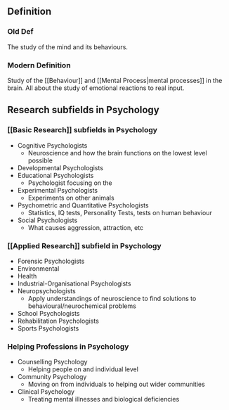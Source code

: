 ## Definition
### Old Def
The study of the mind and its behaviours.
### Modern Definition
Study of the [[Behaviour]] and [[Mental Process|mental processes]] in the brain. All about the study of emotional reactions to real input.

## Research subfields in Psychology

### [[Basic Research]] subfields in Psychology
* Cognitive Psychologists
	* Neuroscience and how the brain functions on the lowest level possible
* Developmental Psychologists
* Educational Psychologists
	* Psychologist focusing on the 
* Experimental Psychologists
	* Experiments on other animals
* Psychometric and Quantitative Psychologists
	* Statistics, IQ tests, Personality Tests, tests on human behaviour
* Social Psychologists
	* What causes aggression, attraction, etc

### [[Applied Research]] subfield in Psychology
* Forensic Psychologists
* Environmental
* Health
* Industrial-Organisational Psychologists
* Neuropsychologists
	* Apply understandings of neuroscience to find solutions to behavioural/neurochemical problems
* School Psychologists
* Rehabilitation Psychologists
* Sports Psychologists

### Helping Professions in Psychology
* Counselling Psychology
	* Helping people on and individual level
* Community Psychology
	* Moving on from individuals to helping out wider communities
* Clinical Psychology
	* Treating mental illnesses and biological deficiencies